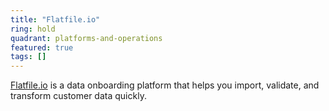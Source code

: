 ```yaml
---
title: "Flatfile.io"
ring: hold
quadrant: platforms-and-operations
featured: true
tags: []
---
```


[Flatfile.io](https://flatfile.io/) is a data onboarding platform that helps you import, validate, and transform customer data quickly.
